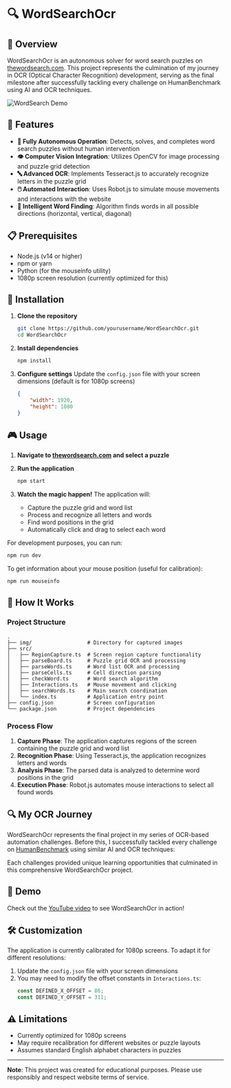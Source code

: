 # 🔍 WordSearchOcr

## 🌟 Overview

WordSearchOcr is an autonomous solver for word search puzzles on [thewordsearch.com](https://thewordsearch.com/). This project represents the culmination of my journey in OCR (Optical Character Recognition) development, serving as the final milestone after successfully tackling every challenge on HumanBenchmark using AI and OCR techniques.

![WordSearch Demo](https://i.imgur.com/placeholder.jpg)

## 🚀 Features

- **🤖 Fully Autonomous Operation**: Detects, solves, and completes word search puzzles without human intervention
- **👁️ Computer Vision Integration**: Utilizes OpenCV for image processing and puzzle grid detection
- **🔤 Advanced OCR**: Implements Tesseract.js to accurately recognize letters in the puzzle grid
- **🖱️ Automated Interaction**: Uses Robot.js to simulate mouse movements and interactions with the website
- **🧩 Intelligent Word Finding**: Algorithm finds words in all possible directions (horizontal, vertical, diagonal)

## 📋 Prerequisites

- Node.js (v14 or higher)
- npm or yarn
- Python (for the mouseinfo utility)
- 1080p screen resolution (currently optimized for this)

## 🔧 Installation

1. **Clone the repository**
   ```bash
   git clone https://github.com/yourusername/WordSearchOcr.git
   cd WordSearchOcr
   ```

2. **Install dependencies**
   ```bash
   npm install
   ```

3. **Configure settings**
   Update the `config.json` file with your screen dimensions (default is for 1080p screens)
   ```json
   {
       "width": 1920,
       "height": 1080
   }
   ```

## 🎮 Usage

1. **Navigate to [thewordsearch.com](https://thewordsearch.com/) and select a puzzle**

2. **Run the application**
   ```bash
   npm start
   ```

3. **Watch the magic happen!** The application will:
   - Capture the puzzle grid and word list
   - Process and recognize all letters and words
   - Find word positions in the grid
   - Automatically click and drag to select each word

For development purposes, you can run:
```bash
npm run dev
```

To get information about your mouse position (useful for calibration):
```bash
npm run mouseinfo
```

## 🧠 How It Works

### Project Structure

```
.
├── img/                  # Directory for captured images
├── src/
│   ├── RegionCapture.ts  # Screen region capture functionality
│   ├── parseBoard.ts     # Puzzle grid OCR and processing
│   ├── parseWords.ts     # Word list OCR and processing
│   ├── parseCells.ts     # Cell direction parsing
│   ├── checkWord.ts      # Word search algorithm
│   ├── Interactions.ts   # Mouse movement and clicking
│   ├── searchWords.ts    # Main search coordination
│   └── index.ts          # Application entry point
├── config.json           # Screen configuration
└── package.json          # Project dependencies
```

### Process Flow

1. **Capture Phase**: The application captures regions of the screen containing the puzzle grid and word list
2. **Recognition Phase**: Using Tesseract.js, the application recognizes letters and words
3. **Analysis Phase**: The parsed data is analyzed to determine word positions in the grid
4. **Execution Phase**: Robot.js automates mouse interactions to select all found words

## 🔍 My OCR Journey

WordSearchOcr represents the final project in my series of OCR-based automation challenges. Before this, I successfully tackled every challenge on [HumanBenchmark](https://humanbenchmark.com/) using similar AI and OCR techniques:

Each challenges provided unique learning opportunities that culminated in this comprehensive WordSearchOcr project.

## 🎥 Demo

Check out the [YouTube video](https://www.youtube.com/watch?v=KIiOrXnvHj8) to see WordSearchOcr in action!

## 🛠️ Customization

The application is currently calibrated for 1080p screens. To adapt it for different resolutions:

1. Update the `config.json` file with your screen dimensions
2. You may need to modify the offset constants in `Interactions.ts`:
   ```typescript
   const DEFINED_X_OFFSET = 86;
   const DEFINED_Y_OFFSET = 311;
   ```

## ⚠️ Limitations

- Currently optimized for 1080p screens
- May require recalibration for different websites or puzzle layouts
- Assumes standard English alphabet characters in puzzles

---

**Note**: This project was created for educational purposes. Please use responsibly and respect website terms of service.

